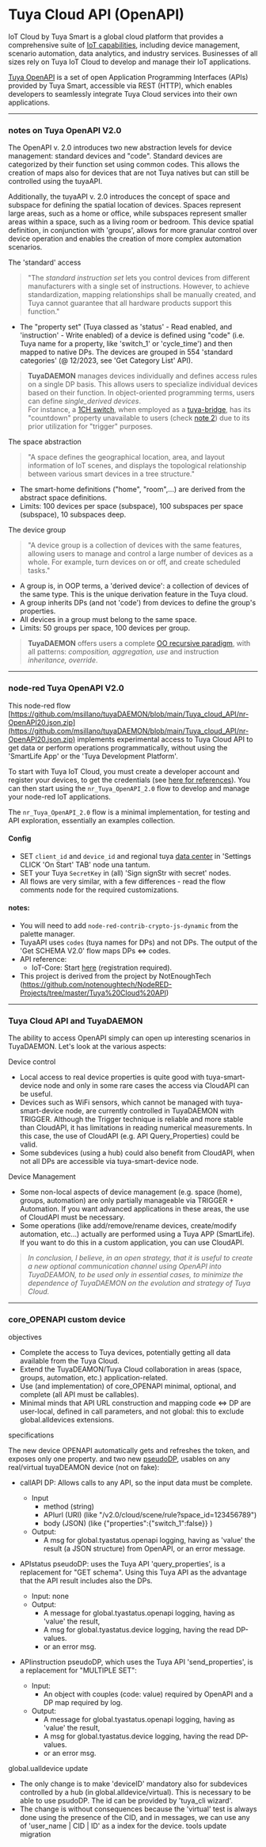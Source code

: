 # Tuya Cloud API (OpenAPI)

IoT Cloud by Tuya Smart is a global cloud platform that provides a comprehensive suite of [IoT capabilities](https://www.tuya.com/), including device management, scenario automation, data analytics, and industry services. Businesses of all sizes rely on Tuya IoT Cloud to develop and manage their IoT applications.

[Tuya OpenAPI](https://developer.tuya.com/en/docs/cloud) is a set of open Application Programming Interfaces (APIs) provided by Tuya Smart, accessible via REST (HTTP), which enables developers to seamlessly integrate Tuya Cloud services into their own applications.

---
### notes on Tuya OpenAPI V2.0

 The OpenAPI v. 2.0 introduces two new abstraction levels for device management: standard devices and "code". Standard devices are categorized by their function set using common codes. This allows the creation of maps also for devices that are not Tuya natives but can still be controlled using the tuyaAPI. 

Additionally, the tuyaAPI v. 2.0 introduces the concept of space and subspace for defining the spatial location of devices. Spaces represent large areas, such as a home or office, while subspaces represent smaller areas within a space, such as a living room or bedroom. This device spatial definition, in conjunction with 'groups', allows for more granular control over device operation and enables the creation of more complex automation scenarios.

The 'standard' access
> "The _standard instruction set_ lets you control devices from different manufacturers with a single set of instructions. However, to achieve standardization, mapping relationships shall be manually created, and Tuya cannot guarantee that all hardware products support this function."

- The "property set" (Tuya classed as 'status' - Read enabled, and 'instruction' - Write enabled) of a device is defined using "code" (i.e. Tuya name for a property, like 'switch_1' or 'cycle_time') and then mapped to native DPs. The devices are grouped in 554 'standard categories' (@ 12/2023, see 'Get Category List' API).
  
> **TuyaDAEMON** manages devices individually and defines access rules on a single DP basis. This allows users to specialize individual devices based on their function. In object-oriented programming terms, users can define  _single_derived devices_. <br> For instance, a [1CH switch](https://github.com/msillano/tuyaDAEMON/blob/main/devices/switch-1CH/device_switch-1CH.pdf), when employed as a [tuya-bridge](https://github.com/msillano/tuyaDAEMON/tree/main/tuyaTRIGGER), has its "countdown" property unavailable to users (check [note 2](https://github.com/msillano/tuyaDAEMON/tree/main/tuyaTRIGGER#mqtt-tuya_bridge-tests-requres-core_mqtt)) due to its prior utilization for "trigger" purposes.

The space abstraction
> "A space defines the geographical location, area, and layout information of IoT scenes, and displays the topological relationship between various smart devices in a tree structure."

- The smart-home definitions ("home", "room",...) are derived from the abstract space definitions.
- Limits: 100 devices per space (subspace), 100 subspaces per space (subspace), 10 subspaces deep. 

The device group
> "A device group is a collection of devices with the same features, allowing users to manage and control a large number of devices as a whole. For example, turn devices on or off, and create scheduled tasks."

- A group is, in OOP terms, a 'derived device': a collection of devices of the same type. This is the unique derivation feature in the Tuya cloud.
- A group inherits DPs (and not 'code') from devices to define the group's properties.
- All devices in a group must belong to the same space.
- Limits: 50  groups per space, 100 devices per group.

> **TuyaDAEMON** offers users a complete [OO recursive paradigm](https://github.com/msillano/tuyaDAEMON/wiki/20.-ver.-2.0--milestones#oo-devices), with all patterns: _composition, aggregation, use_ and instruction _inheritance, override_.
  
---
### node-red Tuya OpenAPI V2.0

This node-red flow [https://github.com/msillano/tuyaDAEMON/blob/main/Tuya_cloud_API/nr-OpenAPI20.json.zip](https://github.com/msillano/tuyaDAEMON/blob/main/Tuya_cloud_API/nr-OpenAPI20.json.zip) implements experimental access to Tuya Cloud API to get data or perform operations programmatically, without using  the 'SmartLife App' or the 'Tuya Development Platform'.

To start with Tuya IoT Cloud, you must create a developer account and register your devices, to get the credentials (see [here for references](https://github.com/msillano/tuyaDAEMON/wiki/50.-Howto:-add-a-new-device-to-tuyaDAEMON#1-preconditions)). You can then start using the `nr_Tuya_OpenAPI_2.0` flow to develop and manage your node-red IoT applications.

The `nr_Tuya_OpenAPI_2.0` flow is a minimal implementation, for testing and API exploration, essentially an examples collection.

#### Config
- SET `client_id` and `device_id` and regional tuya [data center](https://github.com/tuya/tuya-home-assistant/blob/main/docs/regions_dataCenters.md) in  'Settings CLICK 'On Start' TAB' node una tantum. 
- SET your Tuya `SecretKey` in (all) 'Sign signStr with secret' nodes.
- All flows are very similar, with a few differences - read the flow comments node for the required customizations.

#### notes:
 - You will need to add `node-red-contrib-crypto-js-dynamic` from the palette manager.
 - TuyaAPI uses `codes` (tuya names for DPs) and not DPs. The output of the 'Get SCHEMA V2.0' flow maps DPs <=> codes.
 - API reference:
     - IoT-Core: Start [here](https://developer.tuya.com/en/docs/cloud) (registration required). 
 - This project is derived from the project by NotEnoughTech (https://github.com/notenoughtech/NodeRED-Projects/tree/master/Tuya%20Cloud%20API)

---
### Tuya Cloud API and TuyaDAEMON
The ability to access OpenAPI simply can open up interesting scenarios in TuyaDAEMON. Let's look at the various aspects:

Device control
- Local access to real device properties is quite good with tuya-smart-device node and only in some rare cases the access via CloudAPI can be useful.
- Devices such as WiFi sensors, which cannot be managed with tuya-smart-device node, are currently controlled in TuyaDAEMON with TRIGGER. Although the Trigger technique is reliable and more stable than CloudAPI, it has limitations in reading numerical measurements. In this case, the use of CloudAPI (e.g. API Query_Properties) could be valid.
- Some subdevices (using a hub) could also benefit from CloudAPI, when not all DPs are accessible via tuya-smart-device node.
  
Device Management
- Some non-local aspects of device management (e.g. space (home), groups, automation) are only partially manageable via TRIGGER + Automation. If you want advanced applications in these areas, the use of CloudAPI must be necessary.
- Some operations (like add/remove/rename devices, create/modify automation, etc...) actually are performed using a Tuya APP (SmartLife). If you want to do this in a custom application, you can use CloudAPI.

> _In conclusion, I believe, in an open strategy, that it is useful to create a new optional communication channel using OpenAPI into TuyaDEAMON, to be used only in essential cases, to minimize the dependence of TuyaDAEMON on the evolution and strategy of Tuya Cloud._

---
### core_OPENAPI custom device
objectives
- Complete the access to Tuya devices, potentially getting all data available from the Tuya Cloud. 
- Extend the TuyaDEAMON/Tuya Cloud collaboration in areas (space, groups, automation, etc.) application-related.
- Use (and implementation) of core_OPENAPI minimal, optional, and complete (all API must be callables).
- Minimal minds that API URL construction and  mapping code <=> DP are user-local, defined in call parameters, and not global: this to exclude global.alldevices extensions. 
  
specifications

   The new device OPENAPI automatically gets and refreshes the token, and exposes only one property. and two new [pseudoDP](https://github.com/msillano/tuyaDAEMON/wiki/20.-ver.-2.0--milestones#pseudodp),  usables on any real/virtual tuyaDEAMON device (not on fake):

- callAPI DP:   Allows calls to any API, so the input data must be complete.
     - Input
         - method (string)
         - APIurl (URI) (like "/v2.0/cloud/scene/rule?space_id=123456789")
         - body (JSON)  (like {"properties":{"switch_1":false}} )
     - Output:
         - A msg for global.tyastatus.openapi logging, having as 'value' the result (a JSON structure) from OpenAPI, or an error message.
 
- APIstatus pseudoDP: uses the Tuya API 'query_properties', is a replacement for "GET schema". Using this Tuya API as the advantage that the API result includes also the DPs.
     - Input: none
     - Output:
         - A message for global.tyastatus.openapi logging, having as 'value' the result,
         - A msg for global.tyastatus.device logging, having the read DP-values.
         - or an error msg.

- APIinstruction pseudoDP,  which uses the Tuya API 'send_properties', is a replacement for "MULTIPLE SET":
     - Input:
        - An object with couples (code: value) required by OpenAPI and a DP map required by log.
     - Output:
        - A message for global.tyastatus.openapi logging, having as 'value' the result,
        - A msg for global.tyastatus.device logging, having the read DP-values.
        - or an error msg.

global.ualldevice update
 - The only change is to make 'deviceID' mandatory also for subdevices controlled by a hub (in global.alldevice/virtual). This is necessary to be able to use psudoDP. The id can be provided by 'tuya_cli wizard'.
 - The change is without consequences because the 'virtual' test is always done using  the presence of the CID, and in messages, we can use any of 'user_name | CID | ID' as a index for the device.
   tools update
   migration


